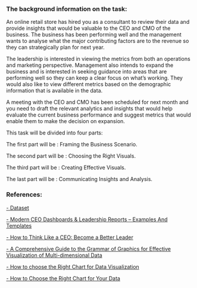 ### The background information on the task:
An online retail store has hired you as a consultant to review their data and provide insights that would be valuable to the CEO and CMO of the business. The business has been performing well and the management wants to analyse what the major contributing factors are to the revenue so they can strategically plan for next year.

The leadership is interested in viewing the metrics from both an operations and marketing perspective. Management also intends to expand the business and is interested in seeking guidance into areas that are performing well so they can keep a clear focus on what’s working. They would also like to view different metrics based on the demographic information that is available in the data.

A meeting with the CEO and CMO has been scheduled for next month and you need to draft the relevant analytics and insights that would help evaluate the current business performance and suggest metrics that would enable them to make the decision on expansion.

This task will be divided into four parts:

The first part will be : Framing the Business Scenario.

The second part will be : Choosing the Right Visuals.

The third part will be : Creating Effective Visuals.

The last part will be  : Communicating Insights and Analysis.


### References:
[- Dataset](https://www.kaggle.com/datasets/puneetbhaya/online-retail)

[- Modern CEO Dashboards & Leadership Reports – Examples And Templates](https://www.datapine.com/blog/ceo-dashboard-report-examples-and-templates/)

[- How to Think Like a CEO: Become a Better Leader](https://www.commpro.biz/how-to-think-like-a-ceo-become-a-better-leader/?print=pdf)

[- A Comprehensive Guide to the Grammar of Graphics for Effective Visualization of Multi-dimensional Data](https://towardsdatascience.com/a-comprehensive-guide-to-the-grammar-of-graphics-for-effective-visualization-of-multi-dimensional-1f92b4ed4149)

[- How to choose the Right Chart for Data Visualization](https://www.analyticsvidhya.com/blog/2021/09/how-to-choose-the-right-chart-for-data-visualization/)

[- How to Choose the Right Chart for Your Data](https://infogram.com/page/choose-the-right-chart-data-visualization)

